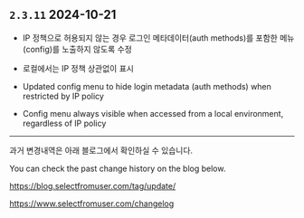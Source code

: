 ## `2.3.11` 2024-10-21

- IP 정책으로 허용되지 않는 경우 로그인 메타데이터(auth methods)를 포함한 메뉴(config)를 노출하지 않도록 수정
- 로컬에서는 IP 정책 상관없이 표시

- Updated config menu to hide login metadata (auth methods) when restricted by IP policy
- Config menu always visible when accessed from a local environment, regardless of IP policy


----

과거 변경내역은 아래 블로그에서 확인하실 수 있습니다.

You can check the past change history on the blog below.

https://blog.selectfromuser.com/tag/update/

https://www.selectfromuser.com/changelog